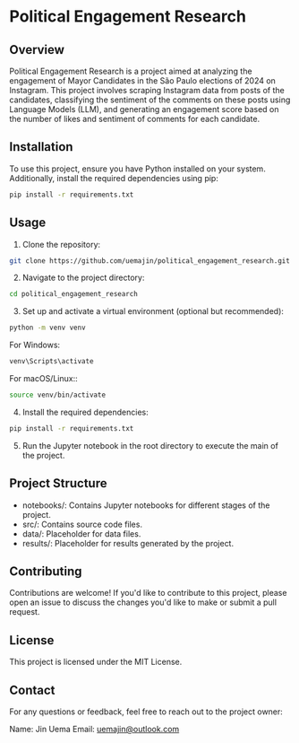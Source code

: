 # Political Engagement Research

## Overview

Political Engagement Research is a project aimed at analyzing the engagement of Mayor Candidates in the São Paulo elections of 2024 on Instagram. This project involves scraping Instagram data from posts of the candidates, classifying the sentiment of the comments on these posts using Language Models (LLM), and generating an engagement score based on the number of likes and sentiment of comments for each candidate.

## Installation

To use this project, ensure you have Python installed on your system. Additionally, install the required dependencies using pip:

```bash
pip install -r requirements.txt
```

## Usage

1. Clone the repository:

```bash
git clone https://github.com/uemajin/political_engagement_research.git
```

2. Navigate to the project directory:

```bash
cd political_engagement_research
```

3. Set up and activate a virtual environment (optional but recommended):

```bash
python -m venv venv
```

For Windows:

```bash
venv\Scripts\activate
```

For macOS/Linux::

```bash
source venv/bin/activate
```

4. Install the required dependencies:

```bash
pip install -r requirements.txt
```

5. Run the Jupyter notebook in the root directory to execute the main of the project.

## Project Structure

- notebooks/: Contains Jupyter notebooks for different stages of the project.
- src/: Contains source code files.
- data/: Placeholder for data files.
- results/: Placeholder for results generated by the project.

## Contributing

Contributions are welcome! If you'd like to contribute to this project, please open an issue to discuss the changes you'd like to make or submit a pull request.

## License

This project is licensed under the MIT License.

## Contact

For any questions or feedback, feel free to reach out to the project owner:

Name: Jin Uema
Email: uemajin@outlook.com